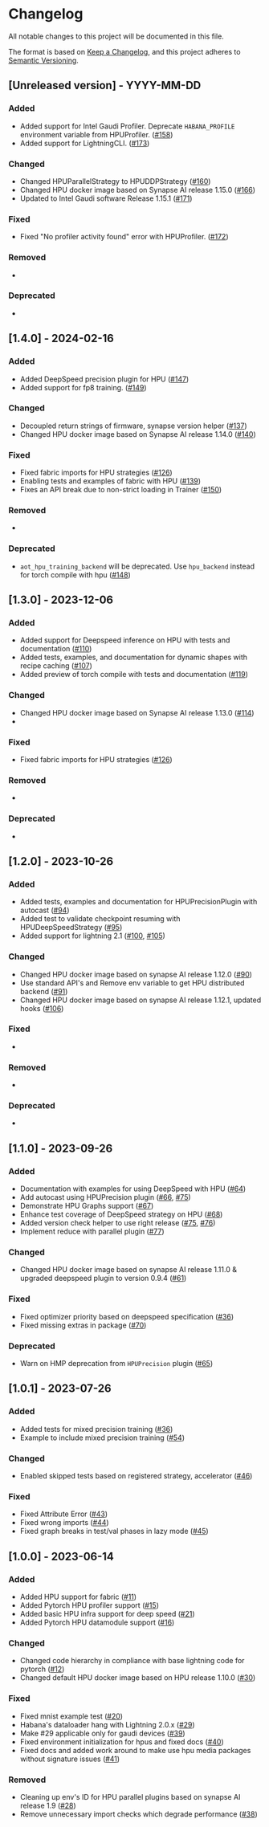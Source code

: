 # Changelog

All notable changes to this project will be documented in this file.

The format is based on [Keep a Changelog](https://keepachangelog.com/en/1.0.0/),
and this project adheres to [Semantic Versioning](https://semver.org/spec/v2.0.0.html).

## [Unreleased version] - YYYY-MM-DD

### Added

- Added support for Intel Gaudi Profiler. Deprecate `HABANA_PROFILE` environment variable from HPUProfiler. ([#158](https://github.com/Lightning-AI/lightning-Habana/pull/158))
- Added support for LightningCLI. ([#173](https://github.com/Lightning-AI/lightning-Habana/pull/173))


### Changed

- Changed HPUParallelStrategy to HPUDDPStrategy ([#160](https://github.com/Lightning-AI/lightning-Habana/pull/160))
- Changed HPU docker image based on Synapse AI release 1.15.0 ([#166](https://github.com/Lightning-AI/lightning-Habana/pull/166))
- Updated to Intel Gaudi software Release 1.15.1 ([#171](https://github.com/Lightning-AI/lightning-Habana/pull/171))

### Fixed

- Fixed "No profiler activity found" error with HPUProfiler. ([#172](https://github.com/Lightning-AI/lightning-Habana/pull/172))

### Removed

-

### Deprecated

-


## [1.4.0] - 2024-02-16

### Added

- Added DeepSpeed precision plugin for HPU ([#147](https://github.com/Lightning-AI/lightning-Habana/pull/147))
- Added support for fp8 training. ([#149](https://github.com/Lightning-AI/lightning-Habana/pull/149))

### Changed

- Decoupled return strings of firmware, synapse version helper ([#137](https://github.com/Lightning-AI/lightning-Habana/pull/137))
- Changed HPU docker image based on Synapse AI release 1.14.0 ([#140](https://github.com/Lightning-AI/lightning-Habana/pull/140))

### Fixed

- Fixed fabric imports for HPU strategies ([#126](https://github.com/Lightning-AI/lightning-Habana/pull/126))
- Enabling tests and examples of fabric with HPU ([#139](https://github.com/Lightning-AI/lightning-Habana/pull/139))
- Fixes an API break due to non-strict loading in Trainer ([#150](https://github.com/Lightning-AI/lightning-Habana/pull/150))

### Removed

-

### Deprecated

- `aot_hpu_training_backend` will be deprecated. Use `hpu_backend` instead for torch compile with hpu ([#148](https://github.com/Lightning-AI/lightning-Habana/pull/148))


## [1.3.0] - 2023-12-06

### Added

- Added support for Deepspeed inference on HPU with tests and documentation ([#110](https://github.com/Lightning-AI/lightning-Habana/pull/110))
- Added tests, examples, and documentation for dynamic shapes with recipe caching ([#107](https://github.com/Lightning-AI/lightning-Habana/pull/107))
- Added preview of torch compile with tests and documentation ([#119](https://github.com/Lightning-AI/lightning-Habana/pull/119))

### Changed

- Changed HPU docker image based on Synapse AI release 1.13.0 ([#114](https://github.com/Lightning-AI/lightning-Habana/pull/114))
-

### Fixed

- Fixed fabric imports for HPU strategies ([#126](https://github.com/Lightning-AI/lightning-Habana/pull/126))

### Removed

-

### Deprecated

-


## [1.2.0] - 2023-10-26

### Added

- Added tests, examples and documentation for HPUPrecisionPlugin with autocast ([#94](https://github.com/Lightning-AI/lightning-Habana/pull/94))
- Added test to validate checkpoint resuming with HPUDeepSpeedStrategy ([#95](https://github.com/Lightning-AI/lightning-Habana/pull/95))
- Added support for lightning 2.1 ([#100](https://github.com/Lightning-AI/lightning-Habana/pull/100), [#105](https://github.com/Lightning-AI/lightning-Habana/pull/105))

### Changed

- Changed HPU docker image based on synapse AI release 1.12.0 ([#90](https://github.com/Lightning-AI/lightning-Habana/pull/90))
- Use standard API's and Remove env variable to get HPU distributed backend ([#91](https://github.com/Lightning-AI/lightning-Habana/pull/91))
- Changed HPU docker image based on synapse AI release 1.12.1, updated hooks ([#106](https://github.com/Lightning-AI/lightning-Habana/pull/106))


### Fixed

-


### Removed

-


### Deprecated

-


## [1.1.0] - 2023-09-26


### Added

- Documentation with examples for using DeepSpeed with HPU ([#64](https://github.com/Lightning-AI/lightning-Habana/pull/64))
- Add autocast using HPUPrecision plugin ([#66](https://github.com/Lightning-AI/lightning-Habana/pull/66), [#75](https://github.com/Lightning-AI/lightning-Habana/pull/75))
- Demonstrate HPU Graphs support ([#67](https://github.com/Lightning-AI/lightning-Habana/pull/67))
- Enhance test coverage of DeepSpeed strategy on HPU ([#68](https://github.com/Lightning-AI/lightning-Habana/pull/68))
- Added version check helper to use right release ([#75](https://github.com/Lightning-AI/lightning-Habana/pull/75), [#76](https://github.com/Lightning-AI/lightning-Habana/pull/76))
- Implement reduce with parallel plugin ([#77](https://github.com/Lightning-AI/lightning-Habana/pull/77))

### Changed

- Changed HPU docker image based on synapse AI release 1.11.0 & upgraded deepspeed plugin to version 0.9.4 ([#61](https://github.com/Lightning-AI/lightning-Habana/pull/61))

### Fixed

- Fixed optimizer priority based on deepspeed specification ([#36](https://github.com/Lightning-AI/lightning-Habana/pull/69))
- Fixed missing extras in package ([#70](https://github.com/Lightning-AI/lightning-Habana/pull/70))

### Deprecated

- Warn on HMP deprecation from `HPUPrecision` plugin ([#65](https://github.com/Lightning-AI/lightning-Habana/pull/65))


## [1.0.1] - 2023-07-26

### Added

- Added tests for mixed precision training ([#36](https://github.com/Lightning-AI/lightning-Habana/pull/36))
- Example to include mixed precision training ([#54](https://github.com/Lightning-AI/lightning-Habana/pull/54))

### Changed

- Enabled skipped tests based on registered strategy, accelerator ([#46](https://github.com/Lightning-AI/lightning-Habana/pull/46))

### Fixed

- Fixed Attribute Error ([#43](https://github.com/Lightning-AI/lightning-Habana/pull/43))
- Fixed wrong imports ([#44](https://github.com/Lightning-AI/lightning-Habana/pull/44))
- Fixed graph breaks in test/val phases in lazy mode ([#45](https://github.com/Lightning-AI/lightning-Habana/pull/45))


## [1.0.0] - 2023-06-14

### Added

- Added HPU support for fabric ([#11](https://github.com/Lightning-AI/lightning-Habana/pull/11))
- Added Pytorch HPU profiler support ([#15](https://github.com/Lightning-AI/lightning-Habana/pull/15))
- Added basic HPU infra support for deep speed ([#21](https://github.com/Lightning-AI/lightning-Habana/pull/21))
- Added Pytorch HPU datamodule support ([#16](https://github.com/Lightning-AI/lightning-Habana/pull/16))

### Changed

- Changed code hierarchy in compliance with base lightning code for pytorch ([#12](https://github.com/Lightning-AI/lightning-Habana/pull/12))
- Changed default HPU docker image based on HPU release 1.10.0 ([#30](https://github.com/Lightning-AI/lightning-Habana/pull/30))

### Fixed

- Fixed mnist example test ([#20](https://github.com/Lightning-AI/lightning-Habana/pull/20))
- Habana's dataloader hang with Lightning 2.0.x ([#29](https://github.com/Lightning-AI/lightning-Habana/pull/29))
- Make #29 applicable only for gaudi devices ([#39](https://github.com/Lightning-AI/lightning-Habana/pull/39))
- Fixed environment initialization for hpus and fixed docs ([#40](https://github.com/Lightning-AI/lightning-Habana/pull/40))
- Fixed docs and added work around to make use hpu media packages without signature issues ([#41](https://github.com/Lightning-AI/lightning-Habana/pull/41))

### Removed

- Cleaning up env's ID for HPU parallel plugins based on synapse AI release 1.9 ([#28](https://github.com/Lightning-AI/lightning-Habana/pull/28))
- Remove unnecessary import checks which degrade performance ([#38](https://github.com/Lightning-AI/lightning-Habana/pull/38))
